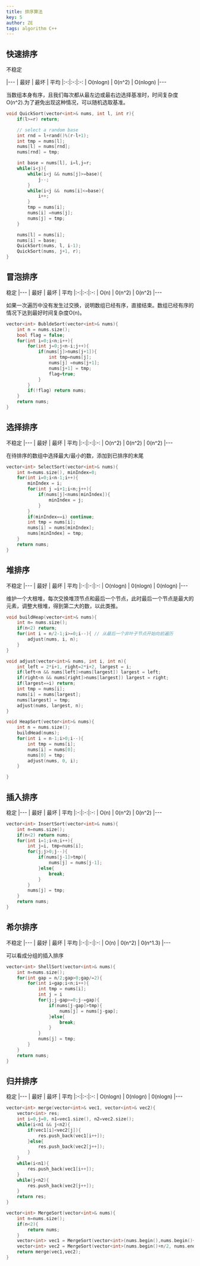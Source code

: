 ```yaml
---
title: 排序算法
key: 5
author: ZE
tags: algorithm C++
---
```

<!--more-->

## 快速排序
不稳定

|---
| 最好   | 最坏  | 平均
|:-:|:-:|:-:
| O(nlogn)  | 0(n^2) | O(nlogn)
|---


当数组本身有序，且我们每次都从最左边或最右边选择基准时，时间复杂度O(n^2).为了避免出现这种情况，可以随机选取基准。
```cpp
void QuickSort(vector<int>& nums, int l, int r){
    if(l>=r) return;

    // select a random base
    int rnd = l+rand()%(r-l+1);
    int tmp = nums[l];
    nums[l] = nums[rnd];
    nums[rnd] = tmp;

    int base = nums[l], i=l,j=r;
    while(i<j){
        while(i<j && nums[j]>=base){
            j--;
        }
        while(i<j &&　nums[i]<=base){
            i++;
        }
        tmp = nums[i];
        nums[i] =nums[j];
        nums[j] = tmp;
    }

    nums[l] = nums[i];
    nums[i] = base;
    QuickSort(nums, l, i-1);
    QuickSort(nums, j+1, r);
}
```
## 冒泡排序
稳定
|---
| 最好   | 最坏  | 平均
|:-:|:-:|:-:
| O(n)  | 0(n^2) | 0(n^2)
|---


如果一次遍历中没有发生过交换，说明数组已经有序，直接结束。数组已经有序的情况下达到最好时间复杂度O(n)。

```cpp
vector<int> BubldeSort(vector<int>& nums){
    int n = nums.size();
    bool flag = false;
    for(int i=0;i<n;i++){
        for(int j=0;j<n-i;j++){
            if(nums[j]>nums[j+1]){
                int tmp=nums[j];
                nums[j] =nums[j+1];
                nums[j+1] = tmp;
                flag=true;
            }
        }
        if(!flag) return nums;
    }
    return nums;
}
```
## 选择排序
不稳定
|---
| 最好   | 最坏  | 平均
|:-:|:-:|:-:
| O(n^2)  | 0(n^2) | 0(n^2)
|---

在待排序的数组中选择最大/最小的数，添加到已排序的末尾

```cpp
vector<int> SelectSort(vector<int>& nums){
    int n=nums.size(), minIndex=0;
    for(int i=0;i<n-1;i++){
        minIndex = i;
        for(int j =i+1;i<n;j++){
            if(nums[j]<nums[minIndex]){
                minIndex = j;
            }
        }
        if(minIndex==i) continue;
        int tmp = nums[i];
        nums[i] = nums[minIndex];
        nums[minIndex] = tmp;
    }
    return nums;
}
```
## 堆排序
不稳定
|---
| 最好   | 最坏  | 平均
|:-:|:-:|:-:
| O(nlogn)  | 0(nlogn) | 0(nlogn)
|---

维护一个大根堆，每次交换堆顶节点和最后一个节点，此时最后一个节点是最大的元素，调整大根堆，得到第二大的数，以此类推。
```cpp
void buildHeap(vector<int>& nums){
    int n= nums.size();
    if(n<2) return;
    for(int i = n/2-1;i>=0;i--){ // 从最后一个非叶子节点开始向前遍历
        adjust(nums, i, n);
    }
}

void adjust(vector<int>& nums, int i, int n){
    int left = 2*i+1, right=2*i+2, largest = i;
    if(left<n && nums[left]>nums[largest]) largest = left;
    if(right<n && nums[right]>nums[largest]) largest = right;
    if(largest==i) return;
    int tmp = nums[i];
    nums[i] = nums[largest];
    nums[largest] = tmp;
    adjust(nums, largest, n);
}

void HeapSort(vector<int>& nums){
    int n = nums.size();
    buildHead(nums);
    for(int i = n-1;i>0;i--){
        int tmp = nums[i];
        nums[i] = nums[0];
        nums[0] = tmp;
        adjust(nums, 0, i);
    }

}
```
## 插入排序
稳定
|---
| 最好   | 最坏  | 平均
|:-:|:-:|:-:
| O(n)  | 0(n^2) | 0(n^2) 
|---
```cpp
vector<int> InsertSort(vector<int>& nums){
    int n=nums.size();
    if(n<2) return nums;
    for(int i=1;i<n;i++){
        int j=i, tmp=nums[i];
        for(j;j>0;j--){
            if(nums[j-1]>tmp){
                nums[j] = nums[j-1];
            }else{
                break;
            }
        }
        nums[j] = tmp;
    }
    return nums;
}
```

## 希尔排序
不稳定
|---
| 最好   | 最坏  | 平均
|:-:|:-:|:-:
| O(n)  | 0(n^2) | 0(n^1.3)
|---

可以看成分组的插入排序

```cpp
vector<int> ShellSort(vector<int>& nums){
    int n=nums.size();
    for(int gap = n/2;gap>0;gap/=2){
        for(int i=gap;i<n;i++){
            int tmp = nums[i];
            int j = i
            for(j;j-gap>=0;j-=gap){
                if(nums[j-gap]>tmp){
                    nums[j] = nums[j-gap];
                }else{
                    break;
                }
            }
            nums[j] = tmp;
        }       
    }
    return nums;
}
```
## 归并排序
稳定
|---
| 最好   | 最坏  | 平均
|:-:|:-:|:-:
| O(nlogn)  | 0(nlogn) | 0(nlogn) 
|---
```cpp
vector<int> merge(vector<int>& vec1, vector<int>& vec2){
    vector<int> res;
    int i=0,j=0, n1=vec1.size(), n2=vec2.size();
    while(i<n1 && j<n2){
        if(vec1[i]<vec2[j]){
            res.push_back(vec1[i++]);
        }else{
            res.push_back(vec2[j++]);
        }
    }
    while(i<n1){
        res.push_back(vec1[i++]);
    }
    while(j<n2){
        res.push_back(vec2[j++]);
    }
    return res;
}

vector<int> MergeSort(vector<int>& nums){
    int n=nums.size();
    if(n<2){
        return nums;
    }
    vector<int> vec1 = MergeSort(vector<int>(nums.begin(),nums.begin()+n/2));
    vector<int> vec2 = MergeSort(vector<int>(nums.begin()+n/2, nums.end()));
    return merge(vec1,vec2);
}
```